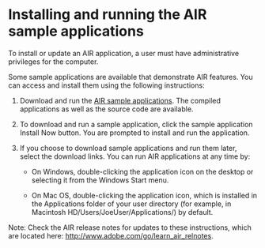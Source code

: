 # Installing and running the AIR sample applications

To install or update an AIR application, a user must have administrative
privileges for the computer.

Some sample applications are available that demonstrate AIR features. You can
access and install them using the following instructions:

1.  Download and run the
    [AIR sample applications](http://www.adobe.com/go/learn_air_samples_download).
    The compiled applications as well as the source code are available.

2.  To download and run a sample application, click the sample application
    Install Now button. You are prompted to install and run the application.

3.  If you choose to download sample applications and run them later, select the
    download links. You can run AIR applications at any time by:

    - On Windows, double-clicking the application icon on the desktop or
      selecting it from the Windows Start menu.

    - On Mac OS, double-clicking the application icon, which is installed in the
      Applications folder of your user directory (for example, in Macintosh
      HD/Users/JoeUser/Applications/) by default.

Note: Check the AIR release notes for updates to these instructions, which are
located here: <http://www.adobe.com/go/learn_air_relnotes>.
